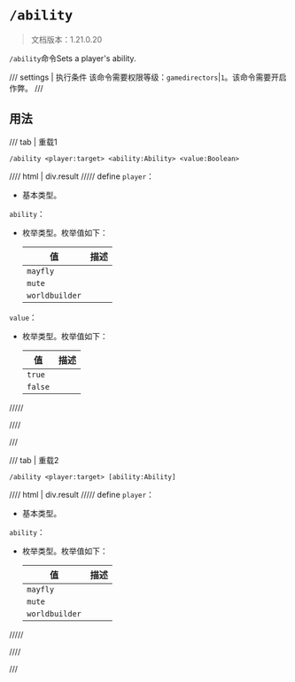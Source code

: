 # `/ability`

> 文档版本：1.21.0.20

`/ability`命令Sets a player's ability.

/// settings | 执行条件
该命令需要权限等级：`gamedirectors`|`1`。该命令需要开启作弊。
///

## 用法

/// tab | 重载1
```mcfunction
/ability <player:target> <ability:Ability> <value:Boolean>
```

//// html | div.result
///// define
`player`：<!-- md:samp target -->

- 基本类型。

`ability`：<!-- md:samp Ability -->

- 枚举类型。枚举值如下：

  |值|描述|
  |---|---|
  |`mayfly`||
  |`mute`||
  |`worldbuilder`||


`value`：<!-- md:samp Boolean -->

- 枚举类型。枚举值如下：

  |值|描述|
  |---|---|
  |`true`||
  |`false`||



/////

////

///

/// tab | 重载2
```mcfunction
/ability <player:target> [ability:Ability]
```

//// html | div.result
///// define
`player`：<!-- md:samp target -->

- 基本类型。

`ability`：<!-- md:samp Ability -->

- 枚举类型。枚举值如下：

  |值|描述|
  |---|---|
  |`mayfly`||
  |`mute`||
  |`worldbuilder`||



/////

////

///
